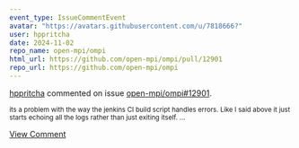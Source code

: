 ```yaml
---
event_type: IssueCommentEvent
avatar: "https://avatars.githubusercontent.com/u/7818666?"
user: hppritcha
date: 2024-11-02
repo_name: open-mpi/ompi
html_url: https://github.com/open-mpi/ompi/pull/12901
repo_url: https://github.com/open-mpi/ompi
---
```


<a href='https://github.com/hppritcha' target='_blank'>hppritcha</a> commented on issue <a href='https://github.com/open-mpi/ompi/pull/12901' target='_blank'>open-mpi/ompi#12901</a>.

<small>its a problem with the way the jenkins CI build script handles errors.  Like I said above it just starts echoing all the logs rather than just exiting itself....</small>

<a href='https://github.com/open-mpi/ompi/pull/12901' target='_blank'>View Comment</a>